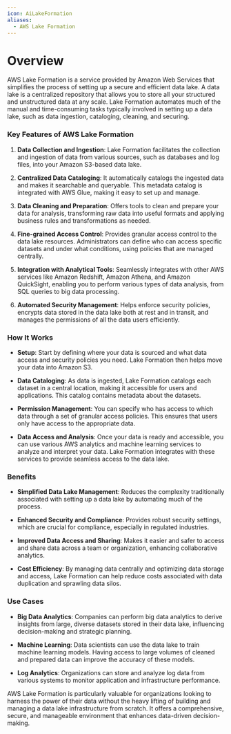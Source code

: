 ```yaml
---
icon: AiLakeFormation
aliases:
  - AWS Lake Formation
---
```

# Overview

AWS Lake Formation is a service provided by Amazon Web Services that simplifies the process of setting up a secure and efficient data lake. A data lake is a centralized repository that allows you to store all your structured and unstructured data at any scale. Lake Formation automates much of the manual and time-consuming tasks typically involved in setting up a data lake, such as data ingestion, cataloging, cleaning, and securing.

### Key Features of AWS Lake Formation

1. **Data Collection and Ingestion**: Lake Formation facilitates the collection and ingestion of data from various sources, such as databases and log files, into your Amazon S3-based data lake.
    
2. **Centralized Data Cataloging**: It automatically catalogs the ingested data and makes it searchable and queryable. This metadata catalog is integrated with AWS Glue, making it easy to set up and manage.
    
3. **Data Cleaning and Preparation**: Offers tools to clean and prepare your data for analysis, transforming raw data into useful formats and applying business rules and transformations as needed.
    
4. **Fine-grained Access Control**: Provides granular access control to the data lake resources. Administrators can define who can access specific datasets and under what conditions, using policies that are managed centrally.
    
5. **Integration with Analytical Tools**: Seamlessly integrates with other AWS services like Amazon Redshift, Amazon Athena, and Amazon QuickSight, enabling you to perform various types of data analysis, from SQL queries to big data processing.
    
6. **Automated Security Management**: Helps enforce security policies, encrypts data stored in the data lake both at rest and in transit, and manages the permissions of all the data users efficiently.
    

### How It Works

- **Setup**: Start by defining where your data is sourced and what data access and security policies you need. Lake Formation then helps move your data into Amazon S3.
    
- **Data Cataloging**: As data is ingested, Lake Formation catalogs each dataset in a central location, making it accessible for users and applications. This catalog contains metadata about the datasets.
    
- **Permission Management**: You can specify who has access to which data through a set of granular access policies. This ensures that users only have access to the appropriate data.
    
- **Data Access and Analysis**: Once your data is ready and accessible, you can use various AWS analytics and machine learning services to analyze and interpret your data. Lake Formation integrates with these services to provide seamless access to the data lake.
    

### Benefits

- **Simplified Data Lake Management**: Reduces the complexity traditionally associated with setting up a data lake by automating much of the process.
    
- **Enhanced Security and Compliance**: Provides robust security settings, which are crucial for compliance, especially in regulated industries.
    
- **Improved Data Access and Sharing**: Makes it easier and safer to access and share data across a team or organization, enhancing collaborative analytics.
    
- **Cost Efficiency**: By managing data centrally and optimizing data storage and access, Lake Formation can help reduce costs associated with data duplication and sprawling data silos.
    

### Use Cases

- **Big Data Analytics**: Companies can perform big data analytics to derive insights from large, diverse datasets stored in their data lake, influencing decision-making and strategic planning.
    
- **Machine Learning**: Data scientists can use the data lake to train machine learning models. Having access to large volumes of cleaned and prepared data can improve the accuracy of these models.
    
- **Log Analytics**: Organizations can store and analyze log data from various systems to monitor application and infrastructure performance.
    

AWS Lake Formation is particularly valuable for organizations looking to harness the power of their data without the heavy lifting of building and managing a data lake infrastructure from scratch. It offers a comprehensive, secure, and manageable environment that enhances data-driven decision-making.